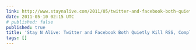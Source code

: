```yaml
---
link: http://www.staynalive.com/2011/05/twitter-and-facebook-both-quietly-kill.html?utm_source=feedburner&utm_medium=email&utm_campaign=Feed%3A+OTInews+%28OTI+News%29#
date: 2011-05-10 02:15 UTC
# published: false
published: true
title: 'Stay N Alive: Twitter and Facebook Both Quietly Kill RSS, Completely'
tags: []
---
```



